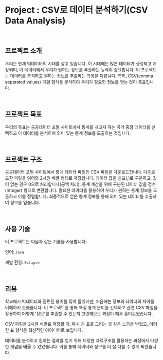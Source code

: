 # Project : CSV로 데이터 분석하기(CSV Data Analysis)

<br/>

## 프로젝트 소개

우리는 현재 빅데이터의 시대를 살고 있습니다. 이 시대에는 많은 데이터가 생성되고 저장되며, 이 데이터에서 우리가 원하는 정보를 추출하는 능력이 중요합니다. 이 프로젝트는 데이터를 분석하고 원하는 정보를 추출하는 과정을 다룹니다. 특히, CSV(comma separated values) 파일 형식을 분석하여 우리가 필요한 정보를 얻는 것이 목표입니다.

<br/>

## 프로젝트 목표

우리의 목표는 공공데이터 포털 사이트에서 통계를 내고자 하는 국가 중점 데이터를 선택하고 이 데이터를 분석하여 의미 있는 통계 정보를 도출하는 것입니다.

<br/>

## 프로젝트 구조

공공데이터 포털 사이트에서 통계 데이터 파일인 CSV 파일을 다운로드합니다.
다운로드한 파일을 읽어와 2차원 배열 형태로 저장합니다.
데이터 값을 쉼표(,)로 구분하고, 값이 없는 경우 0으로 처리합니다(공백 처리).
통계 계산을 위해 구분된 데이터 값을 정수(Integer) 형태로 변환합니다.
필요한 데이터를 활용하여 우리가 원하는 통계 정보를 도출하고 이를 정렬합니다.
최종적으로 얻은 통계 정보를 통해 의미 있는 데이터를 추출하여 정보를 얻습니다.

<br/>

## 사용 기술

이 프로젝트는 다음과 같은 기술을 사용합니다:

언어: `Java`

개발 환경: `Eclipse`

<br/>

## 리뷰

학교에서 빅데이터와 관련된 용어를 많이 들었지만, 처음에는 정보와 데이터의 차이를 이해하지 못했습니다. 이 프로젝트를 통해 특정 통계 분야를 선택하고 관련 CSV 파일을 활용하여 어떻게 '정보'를 추출할 수 있는지 고민해보는 과정이 매우 흥미로웠습니다.

CSV 파일을 2차원 배열로 저장할 때, 마치 큰 표를 그리는 것 같은 느낌을 받았고, 이러한 표 형식은 혁신적인 아이디어로 보입니다.

데이터를 분석하고 원하는 결과를 얻기 위해 다양한 자료구조를 활용하는 과정에서 다양한 개념을 배울 수 있었습니다. 이를 통해 데이터와 정보를 더 잘 다룰 수 있게 되었습니다.
